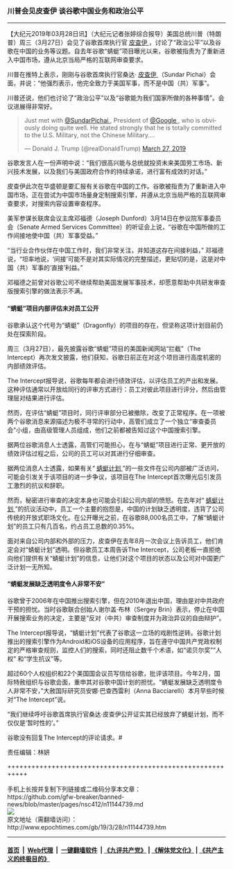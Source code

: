 ### 川普会见皮查伊 谈谷歌中国业务和政治公平
------------------------

<p>
 【大纪元2019年03月28日讯】（大纪元记者张婷综合报导）美国总统川普（特朗普）周三（3月27日）会见了谷歌首席执行官
 <a href="http://www.epochtimes.com/gb/tag/%E7%9A%AE%E6%9F%A5%E4%BC%8A.html">
  皮查伊
 </a>
 ，讨论了“政治公平”以及谷歌在中国的业务等议题。自去年谷歌“蜻蜓”项目曝光以来，谷歌被指责为了重新进入中国市场，遵从北京当局严格的互联网审查要求。
</p>
<p>
 川普在推特上表示，刚刚与谷歌首席执行官桑达‧
 <a href="http://www.epochtimes.com/gb/tag/%E7%9A%AE%E6%9F%A5%E4%BC%8A.html">
  皮查伊
 </a>
 （Sundar Pichai）会面，并说：“他强烈表示，他完全致力于美国军事，而不是中国（共）军事”。
</p>
<p>
 川普还说，他们也讨论了“政治公平”以及“谷歌能为我们国家所做的各种事情”。会议进展得非常好。
</p>
<p>
</p>
<blockquote class="twitter-tweet" data-lang="en">
 <p dir="ltr" lang="en">
  Just met with
  <a href="https://twitter.com/sundarpichai?ref_src=twsrc%5Etfw">
   @SundarPichai
  </a>
  , President of
  <a href="https://twitter.com/Google?ref_src=twsrc%5Etfw">
   @Google
  </a>
  , who is obviously doing quite well. He stated strongly that he is totally committed to the U.S. Military, not the Chinese Military….
 </p>
 <p>
  — Donald J. Trump (@realDonaldTrump)
  <a href="https://twitter.com/realDonaldTrump/status/1110989594521026561?ref_src=twsrc%5Etfw">
   March 27, 2019
  </a>
 </p>
</blockquote>
<p>
 <p>
 </p>
 <p>
  谷歌发言人在一份声明中说：“我们很高兴能与总统就投资未来美国劳工市场、新兴技术发展，以及我们与美国政府合作的持续承诺，进行富有成效的对话。”
 </p>
 <p>
  皮查伊此次在华盛顿是要汇报有关谷歌在中国的工作。谷歌被指责为了重新进入中国市场，正在尝试为中国市场量身定制搜索引擎，并遵从北京当局严格的互联网审查要求，对搜索内容设置审查程序。
 </p>
 <p>
  美军参谋长联席会议主席邓福德（Joseph Dunford）3月14日在参议院军事委员会（Senate Armed Services Committee）的听证会上说，“谷歌在中国所做的工作间接地使中国（共）军事受益。”
 </p>
 <p>
  “当行业合作伙伴在中国工作时，我们非常关注，并知道这存在间接利益，” 邓福德说，“坦率地说，‘间接’可能不是对其实际情况的完整描述，更贴切的是，这是对中国（共）军事的‘直接’利益。”
 </p>
 <p>
  邓福德之前曾对谷歌公司不继续帮助美国发展军事技术，却愿意帮助中共研发审查版搜索引擎的做法表示不满。
 </p>
 <h4>
  “蜻蜓”项目内部评估未对员工公开
 </h4>
 <p>
  谷歌承认这个代号为“蜻蜓”（Dragonfly）的项目的存在，但坚称这项计划目前仍处在探索阶段。
 </p>
 <p>
  周三（3月27日），最先披露谷歌“蜻蜓”项目的美国新闻网站“拦截”（The Intercept）再次发文披露，他们获知，谷歌日前正在对这个项目进行高度机密的内部绩效评估。
 </p>
 <p>
  The Intercept报导说，谷歌每年都会进行绩效评估，以评估员工的产出和发展。这种评估通常以开放给同行的评审方式进行：员工对彼此项目进行评分，然后由管理层对结果进行评估。
 </p>
 <p>
  然而，在评估“蜻蜓”项目时，同行评审部分已被撤除，改变了正常程序。在一项被两个谷歌消息来源描述为极不寻常的行动中，高管们成立了一个独立“审查委员会”小组，由高级管理人员组成，他们之前都被告知过这个中国搜索引擎。
 </p>
 <p>
  据两位谷歌消息人士透露，高管们可能担心，在与“蜻蜓”项目进行正常、更开放的绩效评估过程之后，公司的员工可以对其进行仔细审查。
 </p>
 <p>
  据两位消息人士透露，如果有关“
  <a href="http://www.epochtimes.com/gb/tag/%E8%9C%BB%E8%9C%93%E8%AE%A1%E5%88%92.html">
   蜻蜓计划
  </a>
  ”的一些文件在公司内部被广泛访问，可能会引发关于该项目的进一步争议，该项目在The Intercept首次曝光后引发员工激烈的抗议和辞职。
 </p>
 <p>
  然而，秘密进行审查的决定本身也可能会引起公司内部的愤怒。在去年对“
  <a href="http://www.epochtimes.com/gb/tag/%E8%9C%BB%E8%9C%93%E8%AE%A1%E5%88%92.html">
   蜻蜓计划
  </a>
  ”的抗议活动中，员工一个主要的抱怨是，中国的计划缺乏透明度，违背了公司传统的开放式职场文化。在公开曝光之前，在谷歌88,000名员工中，了解“蜻蜓计划”的员工只有几百名，约占员工总数的0.35%。
 </p>
 <p>
  面对来自公司内部和外部的压力，皮查伊在去年8月一次会议上告诉员工，他们肯定会对“蜻蜓计划”透明。但谷歌员工本周告诉The Intercept，公司老板一直拒绝向他们提供有关“蜻蜓计划”的信息，让他们对这个项目的状态以及公司对中国更广泛计划一无所知。
 </p>
 <h4>
  “蜻蜓发展缺乏透明度令人非常不安”
 </h4>
 <p>
  谷歌曾于2006年在中国推出搜索引擎，但在2010年退出中国，理由是对中共政府干预的担忧。当时谷歌联合创始人谢尔盖‧布林（Sergey Brin）表示，停止在中国开展搜索业务的决定，主要是“反对（中共）审查制度并为政治异议的自由辩护”。
 </p>
 <p>
  The Intercept报导说，“蜻蜓计划”代表了谷歌这一立场的戏剧性逆转。谷歌计划推出的搜索引擎作为Android和iOS设备的应用程序，旨在遵守中国共产党政权制定的严格审查规则，监控人们的搜索，同时还阻止数千个术语，如“诺贝尔奖”“人权” 和“学生抗议”等。
 </p>
 <p>
  超过60个人权组织和22个美国国会议员写信给谷歌，批评该项目。今年2月，国际特赦组织与谷歌会面，重申其对谷歌中国计划的担忧。“蜻蜓发展缺乏透明度令人非常不安，”大赦国际研究员安娜‧巴查西雷利（Anna Bacciarelli）本月早些时候对“The Intercept”说。
 </p>
 <p>
  “我们继续呼吁谷歌首席执行官桑达‧皮查伊公开证实其已经放弃了蜻蜓计划，而不仅仅是‘暂时性的’。”
 </p>
 <p>
  谷歌没有回复The Intercept的评论请求。#
 </p>
 <p>
  责任编辑：林妍
 </p>
</p>
+++++++++++++++++++++++++++++++++++++++++++++++++++++++++++<br/><br/>
手机上长按并复制下列链接或二维码分享本文章：<br/>
https://github.com/gfw-breaker/banned-news/blob/master/pages/nsc412/n11144739.md <br/>
<a href='https://github.com/gfw-breaker/banned-news/blob/master/pages/nsc412/n11144739.md'><img src='https://github.com/gfw-breaker/banned-news/blob/master/pages/nsc412/n11144739.md.png'/></a> <br/>
原文地址（需翻墙访问）：http://www.epochtimes.com/gb/19/3/28/n11144739.htm


------------------------
#### [首页](https://github.com/gfw-breaker/banned-news/blob/master/README.md) &nbsp;|&nbsp; [Web代理](https://github.com/labour-camp/helloworld) &nbsp;|&nbsp; [一键翻墙软件](https://github.com/gfw-breaker/nogfw/blob/master/README.md) &nbsp;| [《九评共产党》](https://github.com/gfw-breaker/9ping.md/blob/master/README.md#九评之一评共产党是什么) | [《解体党文化》](https://github.com/gfw-breaker/jtdwh.md/blob/master/README.md) | [《共产主义的终极目的》](https://github.com/gfw-breaker/gczydzjmd.md/blob/master/README.md)

